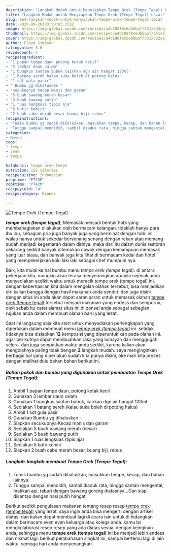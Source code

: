 ```yaml
---
description: "Langkah Mudah untuk Menyiapkan Tempe Orek (Tempe Tegal) Lezat"
title: "Langkah Mudah untuk Menyiapkan Tempe Orek (Tempe Tegal) Lezat"
slug: 964-langkah-mudah-untuk-menyiapkan-tempe-orek-tempe-tegal-lezat
date: 2020-09-26T03:50:03.255Z
image: https://img-global.cpcdn.com/recipes/a4b188f8c6db6baf/751x532cq70/tempe-orek-tempe-tegal-foto-resep-utama.jpg
thumbnail: https://img-global.cpcdn.com/recipes/a4b188f8c6db6baf/751x532cq70/tempe-orek-tempe-tegal-foto-resep-utama.jpg
cover: https://img-global.cpcdn.com/recipes/a4b188f8c6db6baf/751x532cq70/tempe-orek-tempe-tegal-foto-resep-utama.jpg
author: Floyd Simpson
ratingvalue: 3.6
reviewcount: 4
recipeingredient:
- "1 papan tempe daun potong kotak kecil"
- "3 lembar daun salam"
- "1 bungkus santan bubuk cairkan dgn air hangat 120ml"
- "1 batang sereh kalau suka boleh di potong halus"
- "1 sdt gula pasir"
- " Bumbu yg dihaluskan "
- "secukupnya Kecap manis dan garam"
- "5 buah bawang merah besar"
- "3 buah bawang putih"
- "1 ruas lengkuas tipis aja"
- "5 butir kemiri"
- "2 buah cabe merah besar buang biji rebus"
recipeinstructions:
- "Tumis bumbu yg sudah dihaluskan, masukkan tempe, kecap, dan bahan lainnya."
- "Tunggu sampai mendidih, sambil diaduk rata, hingga santan mengental, matikan api, taburi dengan bawang goreng diatasnya...Dan siap disantap dengan nasi putih hangat."
categories:
- Resep
tags:
- tempe
- orek
- tempe

katakunci: tempe orek tempe 
nutrition: 156 calories
recipecuisine: Indonesian
preptime: "PT15M"
cooktime: "PT42M"
recipeyield: "4"
recipecategory: Dinner

---
```



![Tempe Orek (Tempe Tegal)](https://img-global.cpcdn.com/recipes/a4b188f8c6db6baf/751x532cq70/tempe-orek-tempe-tegal-foto-resep-utama.jpg)

<b><i>tempe orek (tempe tegal)</i></b>, Memasak menjadi bentuk hobi yang membahagiakan dilakukan oleh bermacam kalangan. tidaklah hanya para ibu ibu, sebagian pria juga banyak juga yang berminat dengan hobi ini. walau hanya untuk sekedar bersenang senang dengan rekan atau memang sudah menjadi kegemaran dalam dirinya. maka dari itu dalam dunia restoran sekarang sedikit banyak ditemukan cowok dengan kemampuan memasak yang luar biasa, dan banyak juga kita lihat di bermacam kedai dan hotel yang mempekerjakan koki laki laki sebagai chef mumpuni nya.



Baik, kita mulai ke hal bumbu menu <i>tempe orek (tempe tegal)</i>. di antara pekerjaan kita, mungkin akan terasa menyenangkan apabila sejenak anda menyediakan sedikit waktu untuk meracik tempe orek (tempe tegal) ini. dengan keberhasilan kita dalam mengolah olahan tersebut, bisa menjadikan diri kalian bangga dengan hasil makanan anda sendiri. dan juga disini dengan situs ini anda akan dapat saran saran untuk memasak olahan <u>tempe orek (tempe tegal)</u> tersebut menjadi makanan yang endess dan sempurna, oleh sebab itu catat alamat situs ini di ponsel anda sebagai sebagian rujukan anda dalam membuat olahan baru yang lezat.


Saat ini langsung saja kita start untuk menyediakan perlengkapan yang diperlukan dalam membuat menu <u><i>tempe orek (tempe tegal)</i></u> ini. setidak tidaknya bisa disiapkan <b>12</b> komposisi yang diperuntuk kan pada olahan ini. agar berikutnya dapat membuahkan rasa yang lumayan dan menggugah selera. dan juga sempatkan waktu anda sedikit, karena kalian akan mengolahnya paling tidak dengan <b>2</b> langkah mudah. saya menginginkan berbagai hal yang diperlukan sudah kita punya disini, oke mari kita proses dengan melihat dulu bahan bahan berikut ini.

<!--inarticleads1-->

##### Bahan pokok dan bumbu yang digunakan untuk pembuatan Tempe Orek (Tempe Tegal):

1. Ambil 1 papan tempe daun, potong kotak kecil
1. Gunakan 3 lembar daun salam
1. Gunakan 1 bungkus santan bubuk, cairkan dgn air hangat 120ml
1. Sediakan 1 batang sereh (kalau suka boleh di potong halus)
1. Ambil 1 sdt gula pasir
1. Gunakan  Bumbu yg dihaluskan :
1. Siapkan secukupnya Kecap manis dan garam
1. Sediakan 5 buah bawang merah (besar)
1. Sediakan 3 buah bawang putih
1. Siapkan 1 ruas lengkuas (tipis aja)
1. Sediakan 5 butir kemiri
1. Siapkan 2 buah cabe merah besar, buang biji, rebus




<!--inarticleads2-->

##### Langkah-langkah membuat Tempe Orek (Tempe Tegal):

1. Tumis bumbu yg sudah dihaluskan, masukkan tempe, kecap, dan bahan lainnya.
1. Tunggu sampai mendidih, sambil diaduk rata, hingga santan mengental, matikan api, taburi dengan bawang goreng diatasnya...Dan siap disantap dengan nasi putih hangat.




Berikut sedikit pengulasan makanan tentang resep resep <u>tempe orek (tempe tegal)</u> yang lezat. saya ingin anda bisa mengerti dengan artikel diatas, dan kalian dapat membuat lagi di acara lain untuk di hidangkan dalam bermacam even even keluarga atau kolega anda. kamu bs mengkolaborasi resep resep yang ada diatas sesuai dengan keinginan anda, sehingga menu <b>tempe orek (tempe tegal)</b> ini bs menjadi lebih endess dan nikmat lagi. berikut pembahasan singkat ini, sampai bertemu lagi di lain waktu. semoga hari anda menyenangkan.
